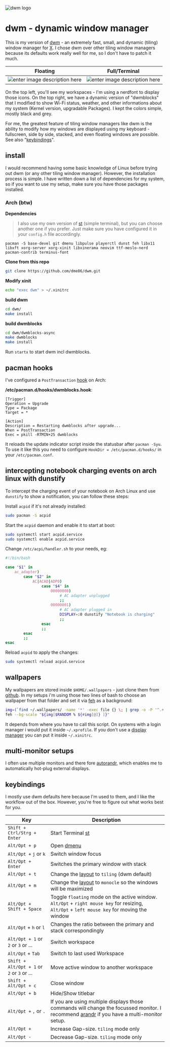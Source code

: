 
![dwm logo](https://dwm.suckless.org/dwm.svg)

# dwm - dynamic window manager

This is my version of [dwm](https://dwm.suckless.org/) - an extremely fast, small, and dynamic (tiling) window manager for [X](https://www.x.org/).
I chose dwm over other tiling window managers because its defaults work really well for me, so I don't have to patch it much.

|Floating  | Full/Terminal |
|--|--|
| ![enter image description here](https://i.imgur.com/Ss6nZM1.png) |![enter image description here](https://i.imgur.com/Pp9EvNb.png)  |

On the top left, you'll see my workspaces - I'm using a nerdfont to display those icons. On the top right, we have a dynamic version of "dwmblocks" that I modified to show Wi-Fi status, weather, and other informations about my system (Kernel version, upgradable Packages).
I kept the colors simple, mostly black and grey.

For me, the greatest feature of tiling window managers like dwm is the ability to modify how my windows are displayed using my keyboard - fullscreen, side by side, stacked, and even floating windows are possible. 
See also "[keybindings](#keybindings)".

## install

I would recommend having some basic knowledge of Linux before trying out dwm (or any other tiling window manager). However, the installation process is simple. I have written down a list of dependencies for my system, so if you want to use my setup, make sure you have those packages installed.

### Arch (btw)

**Dependencies**

> I also use my own version of [st](https://github.com/dme86/st) (simple terminal), but you can choose
> another one if you prefer. Just make sure you have configured it in
> your `config.h` file accordingly.

    pacman -S base-devel git dmenu libpulse playerctl dunst feh libx11 libxft xorg-server xorg-xinit libxinerama neovim ttf-meslo-nerd pacman-contrib terminus-font

**Clone from this repo**

```bash
git clone https://github.com/dme86/dwm.git
```

**Modify xinit**

```bash
echo "exec dwm" > ~/.xinitrc
```
**build dwm**

```bash
cd dwm/
make install
```

**build dwmblocks**

```bash
cd dwm/dwmblocks-async
make dwmblocks
make install
```

Run `startx` to start dwm incl dwmblocks.

## pacman hooks

I've configured a `PostTransaction` [hook](https://wiki.archlinux.org/title/pacman#Hooks) on Arch:

**/etc/pacman.d/hooks/dwmblocks.hook**:


    [Trigger]
    Operation = Upgrade
    Type = Package
    Target = *

    [Action]
    Description = Restarting dwmblocks after upgrade...
    When = PostTransaction
    Exec = pkill -RTMIN+25 dwmblocks

It reloads the update indicator script inside the statusbar after `pacman -Syu`.
To use it like this you need to configure `HookDir = /etc/pacman.d/hooks/` in your `/etc/pacman.conf`.

## intercepting notebook charging events on arch linux with dunstify

To intercept the charging event of your notebook on Arch Linux and use `dunstify` to show a notification, you can follow these steps:

Install `acpid` if it's not already installed:

```bash
sudo pacman -S acpid
```

Start the `acpid` daemon and enable it to start at boot:

```bash
sudo systemctl start acpid.service
sudo systemctl enable acpid.service
```

Change `/etc/acpi/handler.sh` to your needs, eg:

```bash
#!/bin/bash

case "$1" in
    ac_adapter)
        case "$2" in
            AC|ACAD|ADP0)
                case "$4" in
                    00000000)
                        # AC adapter unplugged
                        ;;
                    00000001)
                        # AC adapter plugged in
                        DISPLAY=:0 dunstify "Notebook is charging"
                        ;;
                esac
                ;;
        esac
        ;;
esac
```

Reload `acpid` to apply the changes:

```bash
sudo systemctl reload acpid.service
```


## wallpapers

My wallpapers are stored inside `$HOME/.wallpapers` - just clone them from [github](https://github.com/dme86/.wallpapers). In my setups i'm using those two lines of bash to choose an wallpaper from that folder and set it via [feh](https://github.com/derf/feh) as a background:

```bash
img=(`find ~/.wallpapers/ -name '*' -exec file {} \; | grep -o -P '^.+: \w+ image' | cut -d':' -f1`)
feh --bg-scale "${img[$RANDOM % ${#img[@]} ]}"
```

It depends from where you have to call this script. On systems with a login manager i would put it inside `~/.xprofile`. If you don't use a [display manager](https://wiki.archlinux.org/title/display_manager) you can put it inside `~/.xinitrc`.

## multi-monitor setups

I often use multiple monitors and there fore [autorandr](https://github.com/phillipberndt/autorandr), which enables me to automatically hot-plug external displays.

## keybindings

I mostly use dwm defaults here because I'm used to them, and I like the workflow out of the box. However, you're free to figure out what works best for you.

| Key | Description |
|--|--|
|`Shift + Ctrl/Strg + Enter`  |Start Terminal [st](https://github.com/dme86/st)|
|`Alt/Opt + p`|Open [dmenu](https://tools.suckless.org/dmenu/)|
|`Alt/Opt +` `j` or `k`|Switch window focus|
|`Alt/Opt + Enter`|Switches the primary window with stack|
|`Alt/Opt + t`|Change the [layout](https://dwm.suckless.org/tutorial/) to `tiling` (dwm default)|
|`Alt/Opt + m`|Change the [layout](https://dwm.suckless.org/tutorial/) to `monocle` so the windows will be maximized|
|`Alt/Opt + Shift + Space`|Toggle `floating` mode on the active window. `Alt/Opt` + `right mouse key` for resizing, `Alt/Opt` + `left mouse key` for moving the window|
|`Alt/Opt` + `h` or `l`|Changes the ratio between the primary and stack correspondingly|
|`Alt/Opt + 1` or `2` or `3` or ...|Switch workspace|
|`Alt/Opt` + `Tab`|Switch to last used Workspace|
|`Shift + Alt/Opt + 1` or `2` or `3` or ...|Move active window to another workspace|
|`Shift + Alt/Opt + c`|Close window|
|`Alt/Opt + b`|Hide/Show titlebar|
|`Alt/Opt +` `,` or `.`|If you are using multiple displays those commands will change the focussed monitor. I recommend [arandr](https://github.com/chrysn/arandr) if you have a multi-monitor setup.|
|`Alt/Opt +`|Increase Gap-size. `tiling` mode only|
|`Alt/Opt -`|Decrease Gap-size. `tiling` mode only|

